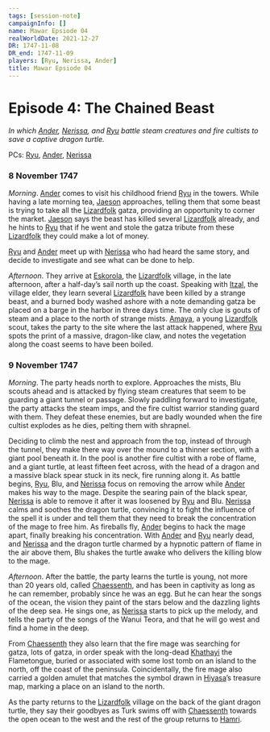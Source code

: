 ```yaml
---
tags: [session-note]
campaignInfo: []
name: Mawar Epsiode 04
realWorldDate: 2021-12-27
DR: 1747-11-08
DR_end: 1747-11-09
players: [Ryu, Nerissa, Ander]
title: Mawar Epsiode 04
---
```

# Episode 4: The Chained Beast
*In which [Ander](<../../../people/pcs/mawar-confederacy/ander.md>), [Nerissa](<../../../people/pcs/mawar-confederacy/nerissa.md>), and [Ryu](<../../../people/pcs/mawar-confederacy/ryu.md>) battle steam creatures and fire cultists to save a captive dragon turtle.*

PCs: [Ryu](<../../../people/pcs/mawar-confederacy/ryu.md>), [Ander](<../../../people/pcs/mawar-confederacy/ander.md>), [Nerissa](<../../../people/pcs/mawar-confederacy/nerissa.md>)

### 8 November 1747
*Morning*. [Ander](<../../../people/pcs/mawar-confederacy/ander.md>) comes to visit his childhood friend [Ryu](<../../../people/pcs/mawar-confederacy/ryu.md>) in the towers. While having a late morning tea, [Jaeson](<../../../people/mawarans/jaeson.md>) approaches, telling them that some beast is trying to take all the [Lizardfolk](<../../../species/lizardfolk.md>) gatza, providing an opportunity to corner the market. [Jaeson](<../../../people/mawarans/jaeson.md>) says the beast has killed several [Lizardfolk](<../../../species/lizardfolk.md>) already, and he hints to [Ryu](<../../../people/pcs/mawar-confederacy/ryu.md>) that if he went and stole the gatza tribute from these [Lizardfolk](<../../../species/lizardfolk.md>) they could make a lot of money. 

[Ryu](<../../../people/pcs/mawar-confederacy/ryu.md>) and [Ander](<../../../people/pcs/mawar-confederacy/ander.md>) meet up with [Nerissa](<../../../people/pcs/mawar-confederacy/nerissa.md>) who had heard the same story, and decide to investigate and see what can be done to help. 

*Afternoon*. They arrive at [Eskorola](<../../../gazetteer/northwest-coast/mawar-confederacy/eskorola.md>), the [Lizardfolk](<../../../species/lizardfolk.md>) village, in the late afternoon, after a half-day’s sail north up the coast. Speaking with [Itzal](<../../../people/lizardfolk/itzal.md>), the village elder, they learn several [Lizardfolk](<../../../species/lizardfolk.md>) have been killed by a strange beast, and a burned body washed ashore with a note demanding gatza be placed on a barge in the harbor in three days time. The only clue is gouts of steam and a place to the north of strange mists. [Amaya](<../../../people/lizardfolk/amaya.md>), a young [Lizardfolk](<../../../species/lizardfolk.md>) scout, takes the party to the site where the last attack happened, where [Ryu](<../../../people/pcs/mawar-confederacy/ryu.md>) spots the print of a massive, dragon-like claw, and notes the vegetation along the coast seems to have been boiled. 

### 9 November 1747
*Morning*. The party heads north to explore. Approaches the mists, Blu scouts ahead and is attacked by flying steam creatures that seem to be guarding a giant tunnel or passage. Slowly paddling forward to investigate, the party attacks the steam imps, and the fire cultist warrior standing guard with them. They defeat these enemies, but are badly wounded when the fire cultist explodes as he dies, pelting them with shrapnel.

Deciding to climb the nest and approach from the top, instead of through the tunnel, they make there way over the mound to a thinner section, with a giant pool beneath it. In the pool is another fire cultist with a robe of flame, and a giant turtle, at least fifteen feet across, with the head of a dragon and a massive black spear stuck in its neck, fire running along it. As battle begins, [Ryu](<../../../people/pcs/mawar-confederacy/ryu.md>), Blu, and [Nerissa](<../../../people/pcs/mawar-confederacy/nerissa.md>) focus on removing the arrow while [Ander](<../../../people/pcs/mawar-confederacy/ander.md>) makes his way to the mage. Despite the searing pain of the black spear, [Nerissa](<../../../people/pcs/mawar-confederacy/nerissa.md>) is able to remove it after it was loosened by [Ryu](<../../../people/pcs/mawar-confederacy/ryu.md>) and Blu. [Nerissa](<../../../people/pcs/mawar-confederacy/nerissa.md>) calms and soothes the dragon turtle, convincing it to fight the influence of the spell it is under and tell them that they need to break the concentration of the mage to free him. As fireballs fly, [Ander](<../../../people/pcs/mawar-confederacy/ander.md>) begins to hack the mage apart, finally breaking his concentration. With [Ander](<../../../people/pcs/mawar-confederacy/ander.md>) and [Ryu](<../../../people/pcs/mawar-confederacy/ryu.md>) nearly dead, and [Nerissa](<../../../people/pcs/mawar-confederacy/nerissa.md>) and the dragon turtle charmed by a hypnotic pattern of flame in the air above them, Blu shakes the turtle awake who delivers the killing blow to the mage.

*Afternoon*. After the battle, the party learns the turtle is young, not more than 20 years old, called [Chaessenth](<../../../people/other-nonhumans/chaessenth.md>), and has been in captivity as long as he can remember, probably since he was an egg. But he can hear the songs of the ocean, the vision they paint of the stars below and the dazzling lights of the deep sea. He sings one, as [Nerissa](<../../../people/pcs/mawar-confederacy/nerissa.md>) starts to pick up the melody, and tells the party of the songs of the Wanui Teora, and that he will go west and find a home in the deep. 

From [Chaessenth](<../../../people/other-nonhumans/chaessenth.md>) they also learn that the fire mage was searching for gatza, lots of gatza, in order speak with the long-dead [Khathayi](<../../../people/other-humans/khathayi.md>) the Flametongue, buried or associated with some lost tomb on an island to the north, off the coast of the peninsula. Coincidentally, the fire mage also carried a golden amulet that matches the symbol drawn in [Hiyasa](<../../../people/mawarans/hiyasa.md>)’s treasure map, marking a place on an island to the north. 

As the party returns to the [Lizardfolk](<../../../species/lizardfolk.md>) village on the back of the giant dragon turtle, they say their goodbyes as Turk swims off with [Chaessenth](<../../../people/other-nonhumans/chaessenth.md>) towards the open ocean to the west and the rest of the group returns to [Hamri](<../../../gazetteer/northwest-coast/mawar-confederacy/hamri.md>).